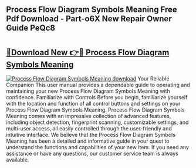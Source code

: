 ## Process Flow Diagram Symbols Meaning Free Pdf Download - Part-o6X New Repair Owner Guide PeQc8

# <h2><a href="http://dfsnz0.blite.top/?on=Process+Flow+Diagram+Symbols+Meaning">🔗Download New 👉🔴 Process Flow Diagram Symbols Meaning</a></h2>

[![Process Flow Diagram Symbols Meaning download](https://i.imgur.com/lujVjoI.png)](http://dfsnz0.blite.top/?on=Process+Flow+Diagram+Symbols+Meaning)
Your Reliable Companion This user manual provides a dependable guide to operating and maintaining your new Process Flow Diagram Symbols Meaning with confidence. Familiarize with Controls Before you begin, familiarize yourself with the location and function of all control buttons and settings on your Process Flow Diagram Symbols Meaning. Process Flow Diagram Symbols Meaning comes with an impressive collection of advanced features, including object detection, fingerprint scanning, customizable settings, and multi-user access, all easily controlled through the user-friendly and intuitive interface. We believe that the Process Flow Diagram Symbols Meaning has been a detailed and informative guide in your quest to understand the functions and capabilities of your new item. If you need any assistance or have any questions, our customer service team is always available.
